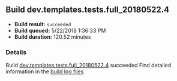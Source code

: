 ## Build dev.templates.tests.full_20180522.4
- **Build result:** `succeeded`
- **Build queued:** 5/22/2018 1:36:33 PM
- **Build duration:** 120.52 minutes
### Details
Build [dev.templates.tests.full_20180522.4](https://winappstudio.visualstudio.com/web/build.aspx?pcguid=a4ef43be-68ce-4195-a619-079b4d9834c2&builduri=vstfs%3a%2f%2f%2fBuild%2fBuild%2f25712) succeeded
Find detailed information in the [build log files](https://uwpctdiags.blob.core.windows.net/buildlogs/dev.templates.tests.full_20180522.4_logs.zip)
